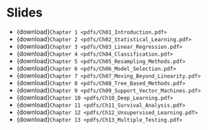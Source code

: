 # Slides

* {download}`Chapter 1 <pdfs/Ch01_Introduction.pdf>`
* {download}`Chapter 2 <pdfs/Ch02_Statistical_Learning.pdf>`
* {download}`Chapter 3 <pdfs/Ch03_Linear_Regression.pdf>`
* {download}`Chapter 4 <pdfs/Ch04_Classification.pdf>`
* {download}`Chapter 5 <pdfs/Ch05_Resampling_Methods.pdf>`
* {download}`Chapter 6 <pdfs/Ch06_Model_Selection.pdf>`
* {download}`Chapter 7 <pdfs/Ch07_Moving_Beyond_Linearity.pdf>`
* {download}`Chapter 8 <pdfs/Ch08_Tree_Based_Methods.pdf>`
* {download}`Chapter 9 <pdfs/Ch09_Support_Vector_Machines.pdf>`
* {download}`Chapter 10 <pdfs/Ch10_Deep_Learning.pdf>`
* {download}`Chapter 11 <pdfs/Ch11_Survival_Analysis.pdf>`
* {download}`Chapter 12 <pdfs/Ch12_Unsupervised_Learning.pdf>`
* {download}`Chapter 13 <pdfs/Ch13_Multiple_Testing.pdf>`
